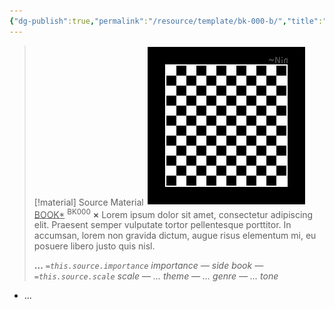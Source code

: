 ```yaml
---
{"dg-publish":true,"permalink":"/resource/template/bk-000-b/","title":"BOOK (Board)*","tags":["-book/other/board"]}
---
```


>[!material] Source Material
> ![RESOURCE/ASSET/OTHER/PlaceholderIcon.png|icon](/img/user/RESOURCE/ASSET/OTHER/PlaceholderIcon.png) <u class="title">BOOK*</u> <sup class="title">BK000</sup> <b class="title">×</b>
> Lorem ipsum dolor sit amet, consectetur adipiscing elit. Praesent semper vulputate tortor pellentesque porttitor. In accumsan, lorem non gravida dictum, augue risus elementum mi, eu posuere libero justo quis nisl.
> 
> <b>…</b>
> <i class="small">`=this.source.importance` importance — side book — `=this.source.scale` scale — … theme — … genre — … tone </i>

- ...
